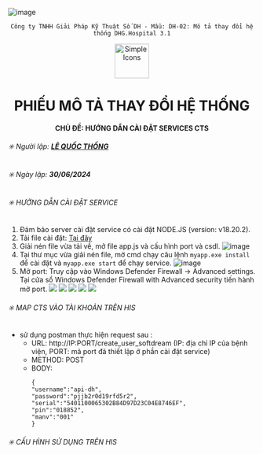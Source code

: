 ![image](https://github.com/user-attachments/assets/bbc6d1d3-d9f2-465b-a76d-cd0a4bb9a36a)<div align="center">

`Công ty TNHH Giải Pháp Kỹ Thuật Số DH - Mẫu: DH-02: Mô tả thay đổi hệ thống DHG.Hospital 3.1`

</div>

<div align="center">
  <img src="https://raw.githubusercontent.com/dh-hos/dhg.hospitalprinter/main/Deploy_Tools/Logo.ico" alt="Simple Icons" width=70>
  <h1>PHIẾU MÔ TẢ THAY ĐỔI HỆ THỐNG</h1>  
</div>
<div align="center">

#### CHỦ ĐỀ: HƯỚNG DẨN CÀI ĐẶT SERVICES CTS

</div>

###### :eight_spoked_asterisk: Người lập: [**LÊ QUỐC THỐNG**](https://github.com/lequocthong29)

###### :eight_spoked_asterisk: Ngày lập: **30/06/2024**

###### :eight_spoked_asterisk: HƯỚNG DẪN CÀI ĐẶT SERVICE
1. Đảm bảo server cài đặt service có cài đặt NODE.JS (version: v18.20.2).
2. Tải file cài đặt: [Tại đây](https://gofile.me/78TQg/1Xxrhd9oa)
3. Giải nén file vừa tải về, mở file app.js và cấu hình port và csdl.
   ![image](https://github.com/user-attachments/assets/969af120-3131-4463-94da-30bd67d1e01f)
4. Tại thư mục vừa giải nén file, mở cmd chạy câu lệnh `myapp.exe install` để cài đặt và `myapp.exe start` để chạy service.
   ![image](https://github.com/dh-hos/Mo-ta-he-thong/assets/110148171/5759a7ac-10e5-4372-bf22-89825dd2cd28)
5. Mở port: Truy cập vào Windows Defender Firewall -> Advanced settings. Tại cửa sổ Windows Defender Firewall with Advanced security tiến hành mở port.
   ![](https://i.imgur.com/3TTgzgF.png)
   ![](https://i.imgur.com/Uh0HD8K.png)
   ![](https://i.imgur.com/Yd49M13.png)
   ![](https://i.imgur.com/gAzhm4e.png)
   ![](https://i.imgur.com/Cj2EI3W.png)

###### :eight_spoked_asterisk: MAP CTS VÀO TÀI KHOẢN TRÊN HIS
- sử dụng postman thực hiện request sau :
  + URL: http://IP:PORT/create_user_softdream (IP: địa chỉ IP của bệnh viện, PORT: mã port đã thiết lập ở phần cài đặt service)
  + METHOD: POST
  + BODY:
    ```cshap
    {
    "username":"api-dh",
    "password":"pjjb2r0d19rfd5r2",
    "serial":"5401100065302B84D97D23C04E8746EF",
    "pin":"018852",
    "manv":"001"
    }
    ```

 ###### :eight_spoked_asterisk: CẤU HÌNH SỬ DỤNG TRÊN HIS

 



